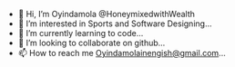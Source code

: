- 👋 Hi, I’m Oyindamola @HoneymixedwithWealth
- 👀 I’m interested in Sports and Software Designing...
- 🌱 I’m currently learning to code...
- 💞️ I’m looking to collaborate on github...
- 📫 How to reach me Oyindamolainengish@gmail.com...

<!---
HoneymixedwithWealth/HoneymixedwithWealth is a ✨ special ✨ repository because its `README.md` (this file) appears on your GitHub profile.
You can click the Preview link to take a look at your changes.
--->
